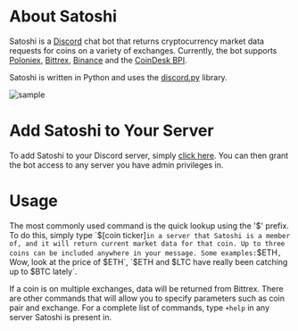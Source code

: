 # About Satoshi

Satoshi is a [Discord](discord.gg) chat bot that returns cryptocurrency market data requests for coins on a variety of exchanges. Currently, the bot supports [Poloniex](https://poloniex.com), [Bittrex](https://bittrex.com), [Binance](https://www.binance.com/?ref=15552990) and the [CoinDesk BPI](https://www.coindesk.com/price/).

Satoshi is written in Python and uses the [discord.py](https://github.com/Rapptz/discord.py) library.

![sample](https://i.imgur.com/OeLKuHH.png)

# Add Satoshi to Your Server

To add Satoshi to your Discord server, simply [click here](https://discordapp.com/oauth2/authorize?client_id=315215494896680972&scope=bot&permissions=0). You can then grant the bot access to any server you have admin privileges in. 

# Usage

The most commonly used command is the quick lookup using the '$' prefix. To do this, simply type `$[coin ticker]` in a server that Satoshi is a member of, and it will return current market data for that coin. Up to three coins can be included anywhere in your message. Some examples: `$ETH`, `Wow, look at the price of $ETH`, `$ETH and $LTC have really been catching up to $BTC lately`. 

If a coin is on multiple exchanges, data will be returned from Bittrex. There are other commands that will allow you to specify parameters such as coin pair and exchange. For a complete list of commands, type `+help` in any server Satoshi is present in.
